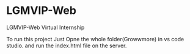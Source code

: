 # LGMVIP-Web
LGMVIP-Web Virtual Internship

To run this project Just Opne the whole folder(Growwmore) in vs code studio. and run the index.html
file on the server.
